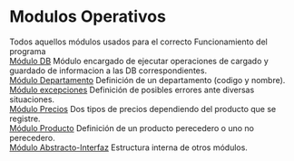 # Modulos Operativos
Todos aquellos módulos usados para el correcto Funcionamiento del programa  
[Módulo DB](../InventarioDB.cs) Módulo encargado de ejecutar operaciones de cargado y guardado de informacion a las DB correspondientes.  
[Módulo Departamento](../Departamento.cs) Definición de un departamento (codigo y nombre).  
[Módulo excepciones](../Excepciones.cs) Definición de posibles errores ante diversas situaciones.  
[Módulo Precios](../Precios.cs) Dos tipos de precios dependiendo del producto que se registre.  
[Módulo Producto](../Producto.cs) Definición de un producto perecedero o uno no perecedero.  
[Módulo Abstracto-Interfaz](../Abstractas.cs) Estructura interna de otros módulos.